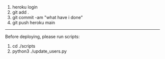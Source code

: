 1. heroku login
2. git add .
3. git commit -am "what have i done"
4. git push heroku main

---

Before deploying, please run scripts:

1. cd ./scripts
2. python3 ./update_users.py
